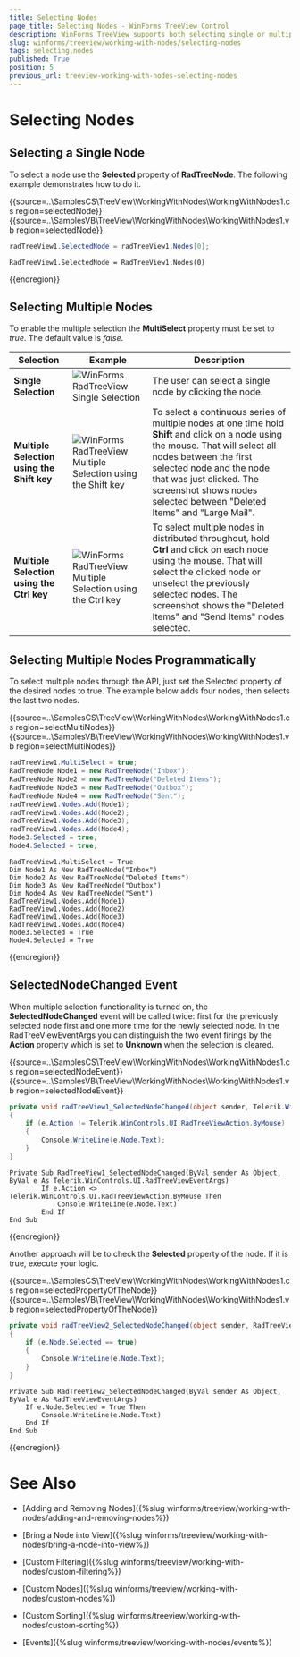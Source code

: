 ```yaml
---
title: Selecting Nodes
page_title: Selecting Nodes - WinForms TreeView Control
description: WinForms TreeView supports both selecting single or multiple nodes. This article shows how you can select nodes in the code. 
slug: winforms/treeview/working-with-nodes/selecting-nodes
tags: selecting,nodes
published: True
position: 5
previous_url: treeview-working-with-nodes-selecting-nodes
---
```


# Selecting Nodes

## Selecting a Single Node

To select a node use the __Selected__ property of __RadTreeNode__. The following example demonstrates how to do it.

{{source=..\SamplesCS\TreeView\WorkingWithNodes\WorkingWithNodes1.cs region=selectedNode}} 
{{source=..\SamplesVB\TreeView\WorkingWithNodes\WorkingWithNodes1.vb region=selectedNode}} 

````C#
radTreeView1.SelectedNode = radTreeView1.Nodes[0];

````
````VB.NET
RadTreeView1.SelectedNode = RadTreeView1.Nodes(0)

````

{{endregion}} 

## Selecting Multiple Nodes

To enable the multiple selection the __MultiSelect__ property must be set to *true*. The default value is *false*.


| __Selection__ | __Example__ | __Description__ |
|---------------|-------------|-----------------|
| __Single Selection__ |![WinForms RadTreeView Single Selection](images/treeview-working-with-nodes-selecting-nodes001.png)|The user can select a single node by clicking the node.|
| __Multiple Selection using the Shift key__ |![WinForms RadTreeView Multiple Selection using the Shift key](images/treeview-working-with-nodes-selecting-nodes002.png)|To select a continuous series of multiple nodes at one time hold __Shift__ and click on a node using the mouse. That will select all nodes between the first selected node and the node that was just clicked. The screenshot shows nodes selected between "Deleted Items" and "Large Mail".|
| __Multiple Selection using the Ctrl key__ |![WinForms RadTreeView Multiple Selection using the Ctrl key](images/treeview-working-with-nodes-selecting-nodes003.png)|To select multiple nodes in distributed throughout, hold __Ctrl__ and click on each node using the mouse. That will select the clicked node or unselect the previously selected nodes. The screenshot shows the "Deleted Items" and "Send Items" nodes selected.|

## Selecting Multiple Nodes Programmatically

To select multiple nodes through the API, just set the Selected property of the desired nodes to true. The example below adds four nodes, then selects the last two nodes.

{{source=..\SamplesCS\TreeView\WorkingWithNodes\WorkingWithNodes1.cs region=selectMultiNodes}} 
{{source=..\SamplesVB\TreeView\WorkingWithNodes\WorkingWithNodes1.vb region=selectMultiNodes}} 

````C#
radTreeView1.MultiSelect = true;
RadTreeNode Node1 = new RadTreeNode("Inbox");
RadTreeNode Node2 = new RadTreeNode("Deleted Items");
RadTreeNode Node3 = new RadTreeNode("Outbox");
RadTreeNode Node4 = new RadTreeNode("Sent");
radTreeView1.Nodes.Add(Node1);
radTreeView1.Nodes.Add(Node2);
radTreeView1.Nodes.Add(Node3);
radTreeView1.Nodes.Add(Node4);
Node3.Selected = true;
Node4.Selected = true;

````
````VB.NET
RadTreeView1.MultiSelect = True
Dim Node1 As New RadTreeNode("Inbox")
Dim Node2 As New RadTreeNode("Deleted Items")
Dim Node3 As New RadTreeNode("Outbox")
Dim Node4 As New RadTreeNode("Sent")
RadTreeView1.Nodes.Add(Node1)
RadTreeView1.Nodes.Add(Node2)
RadTreeView1.Nodes.Add(Node3)
RadTreeView1.Nodes.Add(Node4)
Node3.Selected = True
Node4.Selected = True

````

{{endregion}}

## SelectedNodeChanged Event

When multiple selection functionality is turned on, the __SelectedNodeChanged__ event will be called twice: first for the previously selected node first and one more time for the newly selected node. In the RadTreeViewEventArgs you can distinguish the two event firings by the __Action__ property which is set to __Unknown__ when the selection is cleared.

{{source=..\SamplesCS\TreeView\WorkingWithNodes\WorkingWithNodes1.cs region=selectedNodeEvent}} 
{{source=..\SamplesVB\TreeView\WorkingWithNodes\WorkingWithNodes1.vb region=selectedNodeEvent}}

````C#
private void radTreeView1_SelectedNodeChanged(object sender, Telerik.WinControls.UI.RadTreeViewEventArgs e)
{
    if (e.Action != Telerik.WinControls.UI.RadTreeViewAction.ByMouse)
    {
        Console.WriteLine(e.Node.Text);
    }
}

````
````VB.NET
Private Sub RadTreeView1_SelectedNodeChanged(ByVal sender As Object, ByVal e As Telerik.WinControls.UI.RadTreeViewEventArgs)
        If e.Action <> Telerik.WinControls.UI.RadTreeViewAction.ByMouse Then
            Console.WriteLine(e.Node.Text)
        End If
End Sub

````

{{endregion}}

Another approach will be to check the __Selected__ property of the node. If it is true, execute your logic.

{{source=..\SamplesCS\TreeView\WorkingWithNodes\WorkingWithNodes1.cs region=selectedPropertyOfTheNode}} 
{{source=..\SamplesVB\TreeView\WorkingWithNodes\WorkingWithNodes1.vb region=selectedPropertyOfTheNode}}

````C#
private void radTreeView2_SelectedNodeChanged(object sender, RadTreeViewEventArgs e)
{
    if (e.Node.Selected == true)
    {
        Console.WriteLine(e.Node.Text);
    }
}

````
````VB.NET
Private Sub RadTreeView2_SelectedNodeChanged(ByVal sender As Object, ByVal e As RadTreeViewEventArgs)
    If e.Node.Selected = True Then
        Console.WriteLine(e.Node.Text)
    End If
End Sub

````

{{endregion}}

# See Also
* [Adding and Removing Nodes]({%slug winforms/treeview/working-with-nodes/adding-and-removing-nodes%})

* [Bring a Node into View]({%slug winforms/treeview/working-with-nodes/bring-a-node-into-view%})

* [Custom Filtering]({%slug winforms/treeview/working-with-nodes/custom-filtering%})

* [Custom Nodes]({%slug winforms/treeview/working-with-nodes/custom-nodes%})

* [Custom Sorting]({%slug winforms/treeview/working-with-nodes/custom-sorting%})

* [Events]({%slug winforms/treeview/working-with-nodes/events%})

